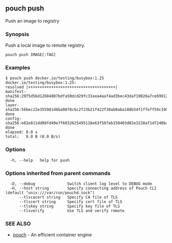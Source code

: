 ## pouch push

Push an image to registry

### Synopsis

Push a local image to remote registry.

```
pouch push IMAGE[:TAG]
```

### Examples

```
$ pouch push docker.io/testing/busybox:1.25
docker.io/testing/busybox:1.25:                                                   resolved |++++++++++++++++++++++++++++++++++++++|
manifest-sha256:29f5d56d12684887bdfa50dcd29fc31eea4aaf4ad3bec43daf19026a7ce69912: done
layer-sha256:56bec22e355981d8ba0878c6c2f23b21f422f30ab0aba188b54f1ffeff59c190:    done
config-sha256:e02e811dd08fd49e7f6032625495118e63f597eb150403d02e3238af1df240ba:   done
elapsed: 0.0 s                                                                    total:   0.0 B (0.0 B/s)

```

### Options

```
  -h, --help   help for push
```

### Options inherited from parent commands

```
  -D, --debug              Switch client log level to DEBUG mode
  -H, --host string        Specify connecting address of Pouch CLI (default "unix:///var/run/pouchd.sock")
      --tlscacert string   Specify CA file of TLS
      --tlscert string     Specify cert file of TLS
      --tlskey string      Specify key file of TLS
      --tlsverify          Use TLS and verify remote
```

### SEE ALSO

* [pouch](pouch.md)	 - An efficient container engine


